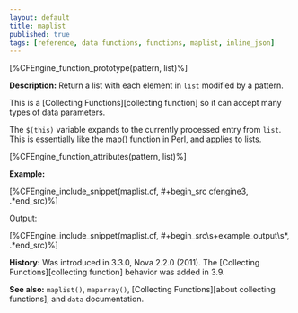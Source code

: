```yaml
---
layout: default
title: maplist
published: true
tags: [reference, data functions, functions, maplist, inline_json]
---
```


[%CFEngine_function_prototype(pattern, list)%]

**Description:** Return a list with each element in `list` modified by a 
pattern.

This is a [Collecting Functions][collecting function] so it can accept many types of data parameters.

The `$(this)` variable expands to the currently processed entry from `list`. 
This is essentially like the map() function in Perl, and applies to
lists.

[%CFEngine_function_attributes(pattern, list)%]

**Example:**

[%CFEngine_include_snippet(maplist.cf, #\+begin_src cfengine3, .*end_src)%]

Output:

[%CFEngine_include_snippet(maplist.cf, #\+begin_src\s+example_output\s*, .*end_src)%]

**History:** Was introduced in 3.3.0, Nova 2.2.0 (2011). The [Collecting Functions][collecting function] behavior was added in 3.9.

**See also:** `maplist()`, `maparray()`, [Collecting Functions][about collecting functions], and `data` documentation.
